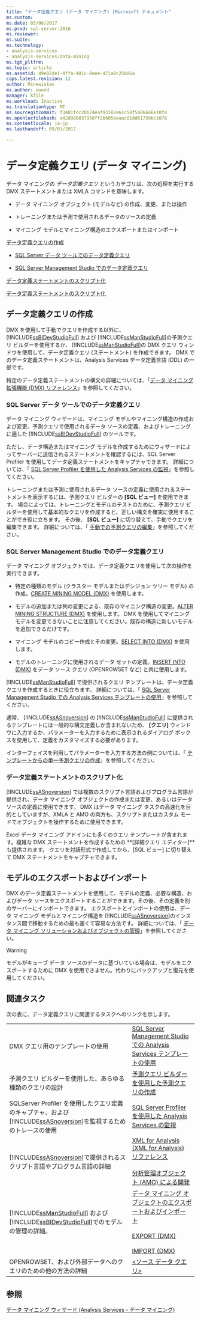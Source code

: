 ```yaml
---
title: "データ定義クエリ (データ マイニング) |Microsoft ドキュメント"
ms.custom: 
ms.date: 03/06/2017
ms.prod: sql-server-2016
ms.reviewer: 
ms.suite: 
ms.technology:
- analysis-services
- analysis-services/data-mining
ms.tgt_pltfrm: 
ms.topic: article
ms.assetid: 49e02de1-4ffa-401c-8eee-471a9c25b86a
caps.latest.revision: 12
author: Minewiskan
ms.author: owend
manager: kfile
ms.workload: Inactive
ms.translationtype: MT
ms.sourcegitcommit: f3481fcc2bb74eaf93182e6cc58f5a06666e10f4
ms.openlocfilehash: a42d980837958ff2b605eeaac01dd61739bc1078
ms.contentlocale: ja-jp
ms.lasthandoff: 09/01/2017

---
```

# <a name="data-definition-queries-data-mining"></a>データ定義クエリ (データ マイニング)
  データ マイニングの *データ定義クエリ* というカテゴリは、次の処理を実行する DMX ステートメントまたは XMLA コマンドを意味します。  
  
-   データ マイニング オブジェクト (モデルなど) の作成、変更、または操作  
  
-   トレーニングまたは予測で使用されるデータのソースの定義  
  
-   マイニング モデルとマイニング構造のエクスポートまたはインポート  
  
 [データ定義クエリの作成](#bkmk_Create)  
  
-   [SQL Server データ ツールでのデータ定義クエリ](#bkmk_ssdt)  
  
-   [SQL Server Management Studio でのデータ定義クエリ](#bkmk_SSMS)  
  
 [データ定義ステートメントのスクリプト化](#bkmk_Scripts)  
  
 [データ定義ステートメントのスクリプト化](#bkmk_Export)  
  
##  <a name="bkmk_Create"></a> データ定義クエリの作成  
 DMX を使用して手動でクエリを作成する以外に、 [!INCLUDE[ssBIDevStudioFull](../../includes/ssbidevstudiofull-md.md)] および [!INCLUDE[ssManStudioFull](../../includes/ssmanstudiofull-md.md)]の予測クエリ ビルダーを使用するか、 [!INCLUDE[ssManStudioFull](../../includes/ssmanstudiofull-md.md)]の DMX クエリ ウィンドウを使用して、データ定義クエリ (ステートメント) を作成できます。 DMX でのデータ定義ステートメントは、Analysis Services データ定義言語 (DDL) の一部です。  
  
 特定のデータ定義ステートメントの構文の詳細については、「[データ マイニング拡張機能 (DMX) リファレンス](../../dmx/data-mining-extensions-dmx-reference.md)」を参照してください。  
  
###  <a name="bkmk_ssdt"></a> SQL Server データ ツールでのデータ定義クエリ  
 データ マイニング ウィザードは、マイニング モデルやマイニング構造の作成および変更、予測クエリで使用されるデータ ソースの定義、およびトレーニングに適した [!INCLUDE[ssBIDevStudioFull](../../includes/ssbidevstudiofull-md.md)] のツールです。  
  
 ただし、データ構造またはマイニング モデルを作成するためにウィザードによってサーバーに送信されるステートメントを確認するには、SQL Server Profiler を使用してデータ定義ステートメントをキャプチャできます。 詳細については、「 [SQL Server Profiler を使用した Analysis Services の監視](../../analysis-services/instances/use-sql-server-profiler-to-monitor-analysis-services.md)」を参照してください。  
  
 トレーニングまたは予測に使用されるデータ ソースの定義に使用されるステートメントを表示するには、予測クエリ ビルダーの **[SQL ビュー]** を使用できます。 場合によっては、トレーニングとモデルのテストのために、予測クエリ ビルダーを使用して基本的なクエリを作成すると、正しい構文を確実に使用することができ役に立ちます。 その後、 **[SQL ビュー]** に切り替えて、手動でクエリを編集できます。 詳細については、「 [手動での予測クエリの編集](../../analysis-services/data-mining/manually-edit-a-prediction-query.md)」を参照してください。  
  
###  <a name="bkmk_SSMS"></a> SQL Server Management Studio でのデータ定義クエリ  
 データ マイニング オブジェクトでは、データ定義クエリを使用して次の操作を実行できます。  
  
-   特定の種類のモデル (クラスター モデルまたはデシジョン ツリー モデル) の作成。[CREATE MINING MODEL (DMX)](../../dmx/create-mining-model-dmx.md) を使用します。  
  
-   モデルの追加または列の変更による、既存のマイニング構造の変更。[ALTER MINING STRUCTURE (DMX)](../../dmx/alter-mining-structure-dmx.md) を使用します。 DMX を使用してマイニング モデルを変更できないことに注意してください。既存の構造に新しいモデルを追加できるだけです。  
  
-   マイニング モデルのコピー作成とその変更。[SELECT INTO (DMX)](../../dmx/select-into-dmx.md) を使用します。  
  
-   モデルのトレーニングに使用されるデータ セットの定義。[INSERT INTO (DMX)](../../dmx/insert-into-dmx.md) をデータ ソース クエリ (OPENROWSET など) と共に使用します。  
  
 [!INCLUDE[ssManStudioFull](../../includes/ssmanstudiofull-md.md)] で提供されるクエリ テンプレートは、データ定義クエリを作成するときに役立ちます。 詳細については、「 [SQL Server Management Studio での Analysis Services テンプレートの使用](../../analysis-services/instances/use-analysis-services-templates-in-sql-server-management-studio.md)」を参照してください。  
  
 通常、 [!INCLUDE[ssASnoversion](../../includes/ssasnoversion-md.md)] の [!INCLUDE[ssManStudioFull](../../includes/ssmanstudiofull-md.md)] に提供されるテンプレートには一般的な構文定義しか含まれないため、 **[クエリ]** ウィンドウに入力するか、パラメーターを入力するために表示されるダイアログ ボックスを使用して、定義をカスタマイズする必要があります。  
  
 インターフェイスを利用してパラメーターを入力する方法の例については、「 [テンプレートからの単一予測クエリの作成](../../analysis-services/data-mining/create-a-singleton-prediction-query-from-a-template.md)」を参照してください。  
  
###  <a name="bkmk_Scripts"></a> データ定義ステートメントのスクリプト化  
 [!INCLUDE[ssASnoversion](../../includes/ssasnoversion-md.md)] では複数のスクリプト言語およびプログラム言語が提供され、データ マイニング オブジェクトの作成または変更、あるいはデータ ソースの定義に使用できます。  DMX はデータ マイニング タスクの高速化を目的としていますが、XMLA と AMO の両方も、スクリプトまたはカスタム モードでオブジェクトを操作するために使用できます。  
  
 Excel データ マイニング アドインにも多くのクエリ テンプレートが含まれます。複雑な DMX ステートメントを作成するための **[詳細クエリ エディター]**も提供されます。 クエリを対話形式で作成してから、[SQL ビュー] に切り替えて DMX ステートメントをキャプチャできます。  
  
##  <a name="bkmk_Export"></a> モデルのエクスポートおよびインポート  
 DMX のデータ定義ステートメントを使用して、モデルの定義、必要な構造、およびデータ ソースをエクスポートすることができます。その後、その定義を別のサーバーにインポートできます。 エクスポートとインポートの使用は、データ マイニング モデルとマイニング構造を [!INCLUDE[ssASnoversion](../../includes/ssasnoversion-md.md)]のインスタンス間で移動するための最も速くて容易な方法です。 詳細については、「 [データ マイニング ソリューションおよびオブジェクトの管理](../../analysis-services/data-mining/management-of-data-mining-solutions-and-objects.md)」を参照してください。  
  
> [!WARNING]  
>  モデルがキューブ データ ソースのデータに基づいている場合は、モデルをエクスポートするために DMX を使用できません。代わりにバックアップと復元を使用してください。  
  
##  <a name="bkmk_Tasks"></a> 関連タスク  
 次の表に、データ定義クエリに関連するタスクへのリンクを示します。  
  
|||  
|-|-|  
|DMX クエリ用のテンプレートの使用|[SQL Server Management Studio での Analysis Services テンプレートの使用](../../analysis-services/instances/use-analysis-services-templates-in-sql-server-management-studio.md)|  
|予測クエリ ビルダーを使用した、あらゆる種類のクエリの設計|[予測クエリ ビルダーを使用した予測クエリの作成](../../analysis-services/data-mining/create-a-prediction-query-using-the-prediction-query-builder.md)|  
|SQLServer Profiler を使用したクエリ定義のキャプチャ、および [!INCLUDE[ssASnoversion](../../includes/ssasnoversion-md.md)]を監視するためのトレースの使用|[SQL Server Profiler を使用した Analysis Services の監視](../../analysis-services/instances/use-sql-server-profiler-to-monitor-analysis-services.md)|  
|[!INCLUDE[ssASnoversion](../../includes/ssasnoversion-md.md)]で提供されるスクリプト言語やプログラム言語の詳細|[XML for Analysis (XML for Analysis) リファレンス](../../analysis-services/xmla/xml-for-analysis-xmla-reference.md)<br /><br /> [分析管理オブジェクト (AMO) による開発](../../analysis-services/multidimensional-models/analysis-management-objects/developing-with-analysis-management-objects-amo.md)|  
|[!INCLUDE[ssManStudioFull](../../includes/ssmanstudiofull-md.md)] および [!INCLUDE[ssBIDevStudioFull](../../includes/ssbidevstudiofull-md.md)]でのモデルの管理の詳細。|[データ マイニング オブジェクトのエクスポートおよびインポート](../../analysis-services/data-mining/export-and-import-data-mining-objects.md)<br /><br /> [EXPORT (DMX)](../../dmx/export-dmx.md)<br /><br /> [IMPORT (DMX)](../../dmx/import-dmx.md)|  
|OPENROWSET、および外部データへのクエリのための他の方法の詳細|[<ソース データ クエリ>](../../dmx/source-data-query.md)|  
  
## <a name="see-also"></a>参照  
 [データ マイニング ウィザード (Analysis Services - データ マイニング)](../../analysis-services/data-mining/data-mining-wizard-analysis-services-data-mining.md)  
  
  


